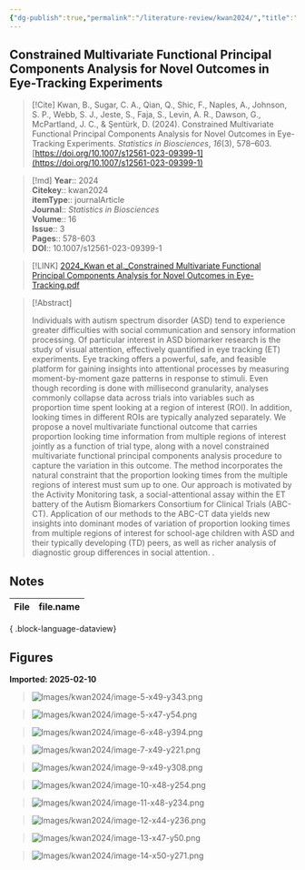```yaml
---
{"dg-publish":true,"permalink":"/literature-review/kwan2024/","title":"Constrained Multivariate Functional Principal Components Analysis for Novel Outcomes in Eye-Tracking Experiments","tags":["EyeTracking","Autism","spectrum","disorder","Functional","data","analysis","Functional","principal","components","analysis","Multivariate","functional","principal","component","analysis","EyeTracking"]}
---
```



## Constrained Multivariate Functional Principal Components Analysis for Novel Outcomes in Eye-Tracking Experiments

> [!Cite]
> Kwan, B., Sugar, C. A., Qian, Q., Shic, F., Naples, A., Johnson, S. P., Webb, S. J., Jeste, S., Faja, S., Levin, A. R., Dawson, G., McPartland, J. C., & Şentürk, D. (2024). Constrained Multivariate Functional Principal Components Analysis for Novel Outcomes in Eye-Tracking Experiments. _Statistics in Biosciences_, _16_(3), 578–603. [https://doi.org/10.1007/s12561-023-09399-1](https://doi.org/10.1007/s12561-023-09399-1)


>[!md]
> **Year**:: 2024   
> **Citekey**:: kwan2024  
> **itemType**:: journalArticle  
> **Journal**:: *Statistics in Biosciences*  
> **Volume**:: 16  
> **Issue**:: 3   
> **Pages**:: 578-603  
> **DOI**:: 10.1007/s12561-023-09399-1    

> [!LINK] 
> [2024_Kwan et al._Constrained Multivariate Functional Principal Components Analysis for Novel Outcomes in Eye-Tracking.pdf](zotero://select/library/items/QTM7QCTL)

> [!Abstract]
>
> Individuals with autism spectrum disorder (ASD) tend to experience greater difficulties with social communication and sensory information processing. Of particular interest in ASD biomarker research is the study of visual attention, effectively quantified in eye tracking (ET) experiments. Eye tracking offers a powerful, safe, and feasible platform for gaining insights into attentional processes by measuring moment-by-moment gaze patterns in response to stimuli. Even though recording is done with millisecond granularity, analyses commonly collapse data across trials into variables such as proportion time spent looking at a region of interest (ROI). In addition, looking times in different ROIs are typically analyzed separately. We propose a novel multivariate functional outcome that carries proportion looking time information from multiple regions of interest jointly as a function of trial type, along with a novel constrained multivariate functional principal components analysis procedure to capture the variation in this outcome. The method incorporates the natural constraint that the proportion looking times from the multiple regions of interest must sum up to one. Our approach is motivated by the Activity Monitoring task, a social-attentional assay within the ET battery of the Autism Biomarkers Consortium for Clinical Trials (ABC-CT). Application of our methods to the ABC-CT data yields new insights into dominant modes of variation of proportion looking times from multiple regions of interest for school-age children with ASD and their typically developing (TD) peers, as well as richer analysis of diagnostic group differences in social attention.
>.
> 


## Notes

| File | file.name |
| ---- | --------- |

{ .block-language-dataview}


## Figures

**Imported: 2025-02-10**

> ![Images/kwan2024/image-5-x49-y343.png](/img/user/Images/kwan2024/image-5-x49-y343.png)

> ![Images/kwan2024/image-5-x47-y54.png](/img/user/Images/kwan2024/image-5-x47-y54.png)

> ![Images/kwan2024/image-6-x48-y394.png](/img/user/Images/kwan2024/image-6-x48-y394.png)

> ![Images/kwan2024/image-7-x49-y221.png](/img/user/Images/kwan2024/image-7-x49-y221.png)

> ![Images/kwan2024/image-9-x49-y308.png](/img/user/Images/kwan2024/image-9-x49-y308.png)

> ![Images/kwan2024/image-10-x48-y254.png](/img/user/Images/kwan2024/image-10-x48-y254.png)

> ![Images/kwan2024/image-11-x48-y234.png](/img/user/Images/kwan2024/image-11-x48-y234.png)

> ![Images/kwan2024/image-12-x44-y236.png](/img/user/Images/kwan2024/image-12-x44-y236.png)

> ![Images/kwan2024/image-13-x47-y50.png](/img/user/Images/kwan2024/image-13-x47-y50.png)

> ![Images/kwan2024/image-14-x50-y271.png](/img/user/Images/kwan2024/image-14-x50-y271.png)